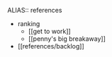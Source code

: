 ALIAS:: references

- ranking
	- [[get to work]]
	- [[penny's big breakaway]]
- [[references/backlog]]